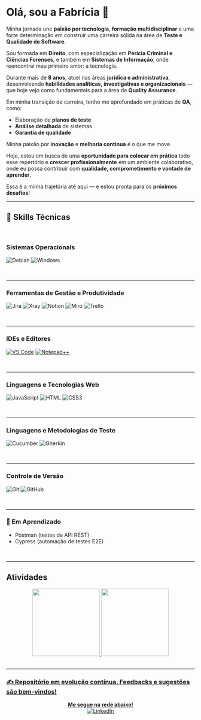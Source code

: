 # Olá, sou a Fabrícia 👋

Minha jornada une **paixão por tecnologia**, **formação multidisciplinar** e uma forte determinação em construir uma carreira sólida na área de **Teste e Qualidade de Software**.

Sou formada em **Direito**, com especialização em **Perícia Criminal e Ciências Forenses**, e também em **Sistemas de Informação**, onde reencontrei meu primeiro amor: a tecnologia. 

Durante mais de **8 anos**, atuei nas áreas **jurídica e administrativa**, desenvolvendo **habilidades analíticas, investigativas e organizacionais** — que hoje vejo como fundamentais para a área de **Quality Assurance**.

Em minha transição de carreira, tenho me aprofundado em práticas de **QA**, como:
- Elaboração de **planos de teste**
- **Análise detalhada** de sistemas
- **Garantia de qualidade**

Minha paixão por **inovação** e **melhoria contínua** é o que me move.

Hoje, estou em busca de uma **oportunidade para colocar em prática** todo esse repertório e **crescer profissionalmente** em um ambiente colaborativo, onde eu possa contribuir com **qualidade, comprometimento e vontade de aprender**.

Essa é a minha trajetória até aqui — e estou pronta para os **próximos desafios**!

----

## 🧠 Skills Técnicas

<br/>

### Sistemas Operacionais
![Debian](https://img.shields.io/badge/Debian-A81D33?style=for-the-badge&logo=debian&logoColor=white)
![Windows](https://img.shields.io/badge/Windows_11-0078d4?style=for-the-badge&logo=windows-11&logoColor=white)

<br/>

----

### Ferramentas de Gestão e Produtividade
![Jira](https://img.shields.io/badge/Jira-0052CC?style=for-the-badge&logo=Jira&logoColor=white)
![Xray](https://img.shields.io/badge/Xray-0052CC?style=for-the-badge&logo=jira&logoColor=white)
![Notion](https://img.shields.io/badge/Notion-000000?style=for-the-badge&logo=notion&logoColor=white) 
![Miro](https://img.shields.io/badge/Miro-F7C922?style=for-the-badge&logo=Miro&logoColor=050036)
![Trello](https://img.shields.io/badge/Trello-0052CC?style=for-the-badge&logo=trello&logoColor=white)

<br/>

----

### IDEs e Editores
[![VS Code](https://img.shields.io/badge/VSCode-0078D4?style=for-the-badge&logo=visual%20studio%20code&logoColor=white)](https://code.visualstudio.com/)
[![Notepad++](https://img.shields.io/badge/Notepad++-90E59A.svg?style=for-the-badge&logo=notepad%2B%2B&logoColor=black)](https://notepad-plus-plus.org/)

<br/>

----

### Linguagens e Tecnologias Web
![JavaScript](https://img.shields.io/badge/JavaScript-323330?style=for-the-badge&logo=javascript&logoColor=F7DF1E)
![HTML](https://img.shields.io/badge/HTML5-E34F26?style=for-the-badge&logo=html5&logoColor=white)
![CSS3](https://img.shields.io/badge/CSS3-1572B6?style=for-the-badge&logo=css3&logoColor=white)

<br/>

----

### Linguagens e Metodologias de Teste
![Cucumber](https://img.shields.io/badge/Cucumber-23D96C?style=for-the-badge&logo=cucumber&logoColor=white)
![Gherkin](https://img.shields.io/badge/Gherkin-5FB709?style=for-the-badge&logo=cucumber&logoColor=white)

<br/>

----
### Controle de Versão
![Git](https://img.shields.io/badge/Git-F05032?style=for-the-badge&logo=git&logoColor=white)
![GitHub](https://img.shields.io/badge/GitHub-181717?style=for-the-badge&logo=github&logoColor=white)

<br/>

----

### 🚧 Em Aprendizado
- Postman (testes de API REST)
- Cypress (automação de testes E2E)

<br/>

----

## Atividades

 <div align="center">
   <a href="https://github.com/Fabríciabli">
   <img height="180em" src="https://github-readme-stats.vercel.app/api?username=Fabriciabli&show_icons=true&theme=tokyonight&include_all_commits=true&count_private=true"/>
   <img height="180em" src="https://github-readme-stats.vercel.app/api/top-langs/?username=Fabriciabli&layout=compact&langs_count=6&theme=tokyonight"/>
</div>
    
<br/>

----

### ✍️ Repositório em evolução contínua. Feedbacks e sugestões são bem-vindos!

<p align="center">
  <strong>Me segue na rede abaixo!</strong>
  <br/> 
  <a href="https://www.linkedin.com/in/fabriciafernandes/" target="_blank">
    <img src="https://img.shields.io/badge/LinkedIn-0A66C2?logo=linkedin&logoColor=white" alt="LinkedIn"/>
  </a>
  <br/>
</p>
